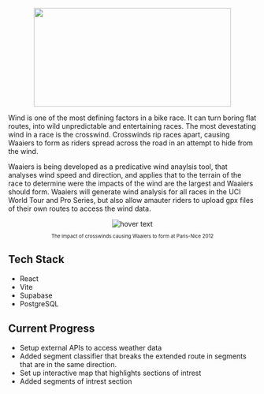 
<p align="center"> <img src="https://user-images.githubusercontent.com/60488797/233480144-a4b45516-dcf2-480a-ba42-b1421b7ccf1b.jpg"  width="400" height="200"> </p>

Wind is one of the most defining factors in a bike race. It can turn boring flat routes, into wild unpredictable and entertaining races.
The most devestating wind in a race is the crosswind. Crosswinds rip races apart, causing Waaiers to form as riders spread across the road in an attempt to hide from the wind.

Waaiers is being developed as a predicative wind anaylsis tool, that analyses wind speed and direction, and applies that to the terrain of the race to determine were the impacts of the wind are the largest and Waaiers should form.
Waaiers will generate wind analysis for all races in the UCI World Tour and Pro Series, but also allow amauter riders to upload gpx files of their own routes to access the wind data.

<div align="center">
  <div>
    <img src="https://procyclinguk.com/wp-content/uploads/2020/07/Echelons-Paris-Nice-2012.jpg" title="hover text">
  </div>
  <p style="font-size:10px">
    The impact of crosswinds causing Waaiers to form at Paris-Nice 2012
  </p>
</div>

## Tech Stack
- React
- Vite
- Supabase
- PostgreSQL

## Current Progress
- Setup external APIs to access weather data
- Added segment classifier that breaks the extended route in segments that are in the same direction.
- Set up interactive map that highlights sections of intrest
- Added segments of intrest section
